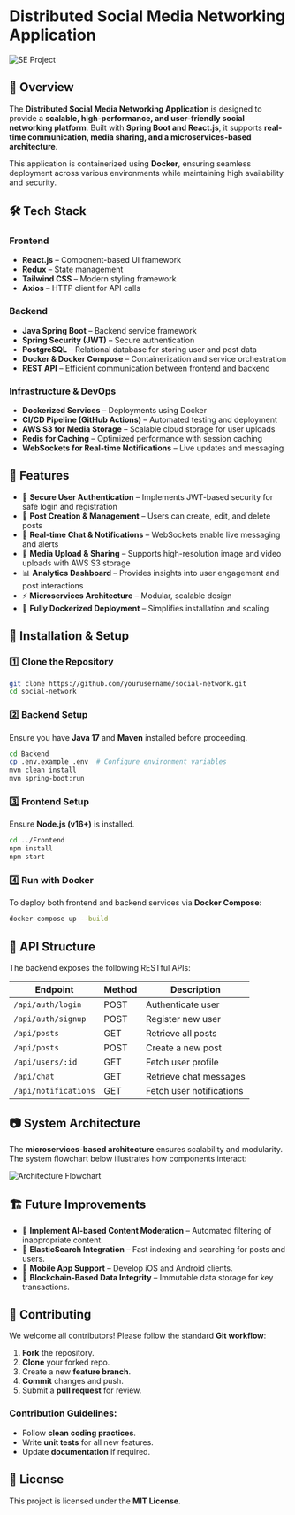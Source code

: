 # Distributed Social Media Networking Application


![SE Project](https://github.com/user-attachments/assets/8e71d258-6cb8-4d56-a897-f8bb0fbdc5a4)

## 🚀 Overview
The **Distributed Social Media Networking Application** is designed to provide a **scalable, high-performance, and user-friendly social networking platform**. Built with **Spring Boot and React.js**, it supports **real-time communication, media sharing, and a microservices-based architecture**. 

This application is containerized using **Docker**, ensuring seamless deployment across various environments while maintaining high availability and security.

## 🛠 Tech Stack
### **Frontend**
- **React.js** – Component-based UI framework
- **Redux** – State management
- **Tailwind CSS** – Modern styling framework
- **Axios** – HTTP client for API calls

### **Backend**
- **Java Spring Boot** – Backend service framework
- **Spring Security (JWT)** – Secure authentication
- **PostgreSQL** – Relational database for storing user and post data
- **Docker & Docker Compose** – Containerization and service orchestration
- **REST API** – Efficient communication between frontend and backend

### **Infrastructure & DevOps**
- **Dockerized Services** – Deployments using Docker
- **CI/CD Pipeline (GitHub Actions)** – Automated testing and deployment
- **AWS S3 for Media Storage** – Scalable cloud storage for user uploads
- **Redis for Caching** – Optimized performance with session caching
- **WebSockets for Real-time Notifications** – Live updates and messaging

## 🌟 Features
- 🔑 **Secure User Authentication** – Implements JWT-based security for safe login and registration
- 📝 **Post Creation & Management** – Users can create, edit, and delete posts
- 💬 **Real-time Chat & Notifications** – WebSockets enable live messaging and alerts
- 📸 **Media Upload & Sharing** – Supports high-resolution image and video uploads with AWS S3 storage
- 📊 **Analytics Dashboard** – Provides insights into user engagement and post interactions
- ⚡ **Microservices Architecture** – Modular, scalable design
- 🐳 **Fully Dockerized Deployment** – Simplifies installation and scaling

## 🔧 Installation & Setup
### **1️⃣ Clone the Repository**
```sh
git clone https://github.com/yourusername/social-network.git
cd social-network
```

### **2️⃣ Backend Setup**
Ensure you have **Java 17** and **Maven** installed before proceeding.
```sh
cd Backend
cp .env.example .env  # Configure environment variables
mvn clean install
mvn spring-boot:run
```

### **3️⃣ Frontend Setup**
Ensure **Node.js (v16+)** is installed.
```sh
cd ../Frontend
npm install
npm start
```

### **4️⃣ Run with Docker**
To deploy both frontend and backend services via **Docker Compose**:
```sh
docker-compose up --build
```

## 📌 API Structure
The backend exposes the following RESTful APIs:

| Endpoint            | Method | Description               |
|--------------------|--------|---------------------------|
| `/api/auth/login`  | POST   | Authenticate user         |
| `/api/auth/signup` | POST   | Register new user        |
| `/api/posts`       | GET    | Retrieve all posts       |
| `/api/posts`       | POST   | Create a new post        |
| `/api/users/:id`   | GET    | Fetch user profile       |
| `/api/chat`        | GET    | Retrieve chat messages   |
| `/api/notifications` | GET  | Fetch user notifications |

## 📷 System Architecture
The **microservices-based architecture** ensures scalability and modularity. The system flowchart below illustrates how components interact:

![Architecture Flowchart](./flowchart.png)

## 🏗 Future Improvements
- 📌 **Implement AI-based Content Moderation** – Automated filtering of inappropriate content.
- 🔎 **ElasticSearch Integration** – Fast indexing and searching for posts and users.
- 🚀 **Mobile App Support** – Develop iOS and Android clients.
- 💾 **Blockchain-Based Data Integrity** – Immutable data storage for key transactions.

## 🤝 Contributing
We welcome all contributors! Please follow the standard **Git workflow**:
1. **Fork** the repository.
2. **Clone** your forked repo.
3. Create a new **feature branch**.
4. **Commit** changes and push.
5. Submit a **pull request** for review.

### Contribution Guidelines:
- Follow **clean coding practices**.
- Write **unit tests** for all new features.
- Update **documentation** if required.

## 📜 License
This project is licensed under the **MIT License**.

